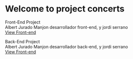 
<h1 color="red">Welcome to project concerts</h1>

<p>Front-End Project
<br />
Albert Jurado Manjon desarrollador front-end, y jordi serrano
<br />
<a href="https://manjon2000.github.io/Template-conciertos/">View Front-end</a>
</p>


<p>Back-End Project
<br />
Albert Jurado Manjon desarrollador back-end, y jordi serrano
<br />
<a href="https://proyectoyourgroup.jordiserrano.es/">View Front-end</a>
</p>


